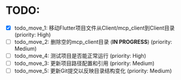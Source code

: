 # TODO:

- [x] todo_move_1: 移动Flutter项目文件从Client/mcp_client到Client目录 (priority: High)
- [ ] todo_move_2: 删除空的mcp_client目录 (**IN PROGRESS**) (priority: Medium)
- [ ] todo_move_4: 测试项目是否能正常运行 (priority: High)
- [ ] todo_move_3: 更新项目路径配置和引用 (priority: Medium)
- [ ] todo_move_5: 更新Git提交以反映目录结构变化 (priority: Medium)
